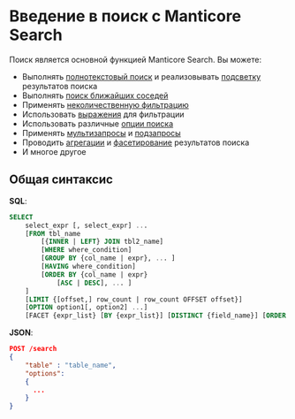 # Введение в поиск с Manticore Search
Поиск является основной функцией Manticore Search. Вы можете:
* Выполнять [полнотекстовый поиск](../Searching/Full_text_matching/Basic_usage.md#MATCH) и реализовывать [подсветку](../Searching/Highlighting.md) результатов поиска
* Выполнять [поиск ближайших соседей](../Searching/KNN.md)
* Применять [неколичественную фильтрацию](../Searching/Filters.md)
* Использовать [выражения](../Searching/Expressions.md) для фильтрации
* Использовать различные [опции поиска](../Searching/Options.md)
* Применять [мультизапросы](../Searching/Multi-queries.md) и [подзапросы](../Searching/Sub-selects.md)
* Проводить [агрегации](../Searching/Grouping.md) и [фасетирование](../Searching/Faceted_search.md) результатов поиска
* И многое другое
## Общая синтаксис
**SQL**:
```sql
SELECT
    select_expr [, select_expr] ...
    [FROM tbl_name
        [{INNER | LEFT} JOIN tbl2_name]
        [WHERE where_condition]
        [GROUP BY {col_name | expr}, ... ]
        [HAVING where_condition]
        [ORDER BY {col_name | expr}
            [ASC | DESC], ... ]
    ]
    [LIMIT {[offset,] row_count | row_count OFFSET offset}]
    [OPTION option1[, option2] ...]
    [FACET {expr_list} [BY {expr_list}] [DISTINCT {field_name}] [ORDER BY {expr | FACET()} {ASC | DESC}] [LIMIT [offset,] count]]
```
**JSON**:
```json
POST /search
{   
    "table" : "table_name",
    "options":   
    {
      ...
    }
}
```
<!-- proofread -->






